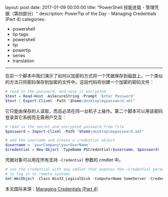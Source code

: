 ﻿layout: post
date: 2017-01-09 00:00:00
title: "PowerShell 技能连载 - 管理凭据（第四部分）"
description: PowerTip of the Day - Managing Credentials (Part 4)
categories:
- powershell
- tip
tags:
- powershell
- tip
- powertip
- series
- translation
---
在前一个脚本中我们演示了如何以加密的方式将一个凭据保存到磁盘上。一个类似的方法只将密码保存到加密的文件中。这段代码将创建一个加密的密码文件：

```powershell
# read in the password, and save it encrypted
$text = Read-Host -AsSecureString -Prompt 'Enter Password'
$text | Export-Clixml -Path "$home\desktop\mypassword.xml"
```

它只能由保存的人读取，而且必须在同一台机子上操作。第二个脚本可以用该密码登录其它系统而无需用户交互：

```powershell
# read in the secret and encrypted password from file
$password = Import-Clixml -Path "$home\desktop\mypassword.xml"

# add the username and create a credential object
$username = 'yourCompany\yourUserName'
$credential = New-Object -TypeName PSCredential($username, $password)
```

凭据对象可以用在所有支持 `-Credential` 参数的 cmdlet 中。

```powershell
# use the credential with any cmdlet that exposes the –Credential parameter
# to log in to remote systems
Get-WmiObject -Class Win32_LogicalDisk -ComputerName SomeServer -Credential $credential
```

<!--more-->
本文国际来源：[Managing Credentials (Part 4)](http://community.idera.com/powershell/powertips/b/tips/posts/managing-credentials-part-4)
